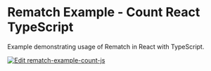 # Rematch Example - Count React TypeScript

Example demonstrating usage of Rematch in React with TypeScript.

[![Edit rematch-example-count-js](https://codesandbox.io/static/img/play-codesandbox.svg)](https://codesandbox.io/s/github/rematch/rematch/tree/main/examples/count-react-ts?fontsize=14&hidenavigation=1&theme=dark)
